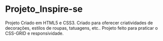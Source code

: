 # Projeto_Inspire-se
Projeto Criado em HTML5 e CSS3.
Criado para oferecer criatividades de decorações, estilos de roupas, tatuagens, etc..
Projeto feito para praticar o CSS-GRID e responsividade.
